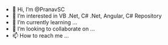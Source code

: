 - 👋 Hi, I’m @PranavSC
- 👀 I’m interested in VB .Net, C# .Net, Angular, C# Repository
- 🌱 I’m currently learning ...
- 💞️ I’m looking to collaborate on ...
- 📫 How to reach me ...

<!---
PranavSC/PranavSC is a ✨ special ✨ repository because its `README.md` (this file) appears on your GitHub profile.
You can click the Preview link to take a look at your changes.
--->
